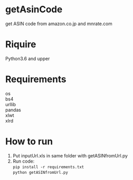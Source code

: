 # getAsinCode
get ASIN code from amazon.co.jp and mnrate.com

# Riquire 
Python3.6 and upper

# Requirements
os  
bs4  
urllib  
pandas  
xlwt  
xlrd

# How to run
1. Put inputUrl.xls in same folder with getASINfromUrl.py
2. Run code:  
`pip install -r requirements.txt`  
`python getASINfromUrl.py`
